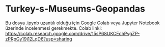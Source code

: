 # Turkey-s-Museums-Geopandas

Bu dosya .ipynb uzantılı olduğu için Google Colab veya Jupyter Notebook üzerinde incelenmesi gerekmekte. Colab linki: https://colab.research.google.com/drive/15sP68UKCEchPvgZP-zPRpGy19j12LqD6?usp=sharing
